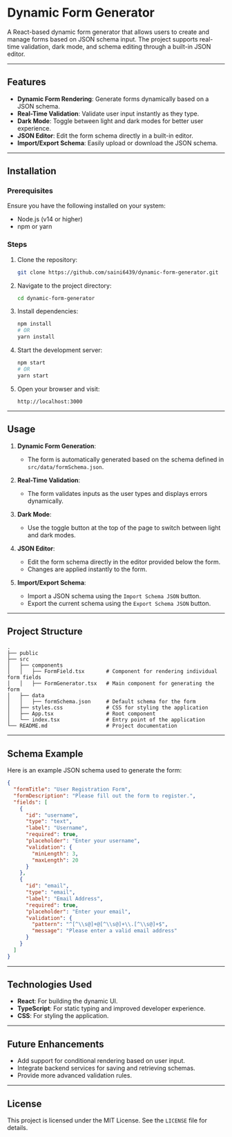 # Dynamic Form Generator

A React-based dynamic form generator that allows users to create and manage forms based on JSON schema input. The project supports real-time validation, dark mode, and schema editing through a built-in JSON editor.

---

## Features

- **Dynamic Form Rendering**: Generate forms dynamically based on a JSON schema.
- **Real-Time Validation**: Validate user input instantly as they type.
- **Dark Mode**: Toggle between light and dark modes for better user experience.
- **JSON Editor**: Edit the form schema directly in a built-in editor.
- **Import/Export Schema**: Easily upload or download the JSON schema.

---

## Installation

### Prerequisites
Ensure you have the following installed on your system:
- Node.js (v14 or higher)
- npm or yarn

### Steps

1. Clone the repository:
   ```bash
   git clone https://github.com/saini6439/dynamic-form-generator.git
   ```

2. Navigate to the project directory:
   ```bash
   cd dynamic-form-generator
   ```

3. Install dependencies:
   ```bash
   npm install
   # OR
   yarn install
   ```

4. Start the development server:
   ```bash
   npm start
   # OR
   yarn start
   ```

5. Open your browser and visit:
   ```
   http://localhost:3000
   ```

---

## Usage

1. **Dynamic Form Generation**:
   - The form is automatically generated based on the schema defined in `src/data/formSchema.json`.

2. **Real-Time Validation**:
   - The form validates inputs as the user types and displays errors dynamically.

3. **Dark Mode**:
   - Use the toggle button at the top of the page to switch between light and dark modes.

4. **JSON Editor**:
   - Edit the form schema directly in the editor provided below the form.
   - Changes are applied instantly to the form.

5. **Import/Export Schema**:
   - Import a JSON schema using the `Import Schema JSON` button.
   - Export the current schema using the `Export Schema JSON` button.

---

## Project Structure

```
.
├── public
├── src
│   ├── components
│   │   ├── FormField.tsx       # Component for rendering individual form fields
│   │   ├── FormGenerator.tsx   # Main component for generating the form
│   ├── data
│   │   ├── formSchema.json     # Default schema for the form
│   ├── styles.css              # CSS for styling the application
│   ├── App.tsx                 # Root component
│   └── index.tsx               # Entry point of the application
└── README.md                   # Project documentation
```

---

## Schema Example

Here is an example JSON schema used to generate the form:

```json
{
  "formTitle": "User Registration Form",
  "formDescription": "Please fill out the form to register.",
  "fields": [
    {
      "id": "username",
      "type": "text",
      "label": "Username",
      "required": true,
      "placeholder": "Enter your username",
      "validation": {
        "minLength": 3,
        "maxLength": 20
      }
    },
    {
      "id": "email",
      "type": "email",
      "label": "Email Address",
      "required": true,
      "placeholder": "Enter your email",
      "validation": {
        "pattern": "^[^\\s@]+@[^\\s@]+\\.[^\\s@]+$",
        "message": "Please enter a valid email address"
      }
    }
  ]
}
```

---

## Technologies Used

- **React**: For building the dynamic UI.
- **TypeScript**: For static typing and improved developer experience.
- **CSS**: For styling the application.

---

## Future Enhancements

- Add support for conditional rendering based on user input.
- Integrate backend services for saving and retrieving schemas.
- Provide more advanced validation rules.

---

## License

This project is licensed under the MIT License. See the `LICENSE` file for details.
